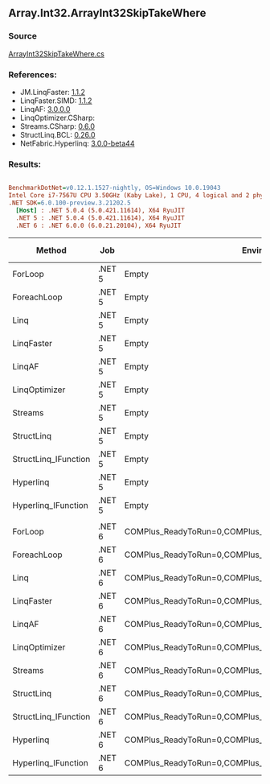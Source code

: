 ﻿## Array.Int32.ArrayInt32SkipTakeWhere

### Source
[ArrayInt32SkipTakeWhere.cs](../LinqBenchmarks/Array/Int32/ArrayInt32SkipTakeWhere.cs)

### References:
- JM.LinqFaster: [1.1.2](https://www.nuget.org/packages/JM.LinqFaster/1.1.2)
- LinqFaster.SIMD: [1.1.2](https://www.nuget.org/packages/LinqFaster.SIMD/1.0.3)
- LinqAF: [3.0.0.0](https://www.nuget.org/packages/LinqAF/3.0.0.0)
- LinqOptimizer.CSharp: [](https://www.nuget.org/packages/LinqOptimizer.CSharp/)
- Streams.CSharp: [0.6.0](https://www.nuget.org/packages/Streams.CSharp/0.6.0)
- StructLinq.BCL: [0.26.0](https://www.nuget.org/packages/StructLinq/0.26.0)
- NetFabric.Hyperlinq: [3.0.0-beta44](https://www.nuget.org/packages/NetFabric.Hyperlinq/3.0.0-beta44)

### Results:
``` ini

BenchmarkDotNet=v0.12.1.1527-nightly, OS=Windows 10.0.19043
Intel Core i7-7567U CPU 3.50GHz (Kaby Lake), 1 CPU, 4 logical and 2 physical cores
.NET SDK=6.0.100-preview.3.21202.5
  [Host] : .NET 5.0.4 (5.0.421.11614), X64 RyuJIT
  .NET 5 : .NET 5.0.4 (5.0.421.11614), X64 RyuJIT
  .NET 6 : .NET 6.0.0 (6.0.21.20104), X64 RyuJIT


```
|               Method |    Job |                                                   EnvironmentVariables |  Runtime | Skip | Count |         Mean |      Error |     StdDev |  Ratio | RatioSD |   Gen 0 | Gen 1 | Gen 2 | Allocated |
|--------------------- |------- |----------------------------------------------------------------------- |--------- |----- |------ |-------------:|-----------:|-----------:|-------:|--------:|--------:|------:|------:|----------:|
|              ForLoop | .NET 5 |                                                                  Empty | .NET 5.0 | 1000 |   100 |     90.56 ns |   0.553 ns |   0.462 ns |   1.00 |    0.00 |       - |     - |     - |         - |
|          ForeachLoop | .NET 5 |                                                                  Empty | .NET 5.0 | 1000 |   100 |  2,359.62 ns |   4.819 ns |   4.272 ns |  26.06 |    0.15 |  0.0153 |     - |     - |      32 B |
|                 Linq | .NET 5 |                                                                  Empty | .NET 5.0 | 1000 |   100 |  1,610.82 ns |   4.646 ns |   4.346 ns |  17.79 |    0.10 |  0.0725 |     - |     - |     152 B |
|           LinqFaster | .NET 5 |                                                                  Empty | .NET 5.0 | 1000 |   100 |    364.53 ns |   5.704 ns |   4.454 ns |   4.02 |    0.06 |  0.7191 |     - |     - |   1,504 B |
|               LinqAF | .NET 5 |                                                                  Empty | .NET 5.0 | 1000 |   100 |  3,058.27 ns |  12.209 ns |  10.195 ns |  33.77 |    0.15 |       - |     - |     - |         - |
|        LinqOptimizer | .NET 5 |                                                                  Empty | .NET 5.0 | 1000 |   100 | 51,225.68 ns | 171.286 ns | 143.032 ns | 565.66 |    2.92 | 15.3198 |     - |     - |  32,067 B |
|              Streams | .NET 5 |                                                                  Empty | .NET 5.0 | 1000 |   100 |  6,842.28 ns |  66.637 ns |  59.072 ns |  75.51 |    0.98 |  0.4349 |     - |     - |     912 B |
|           StructLinq | .NET 5 |                                                                  Empty | .NET 5.0 | 1000 |   100 |    308.87 ns |   6.010 ns |   5.903 ns |   3.43 |    0.05 |  0.0458 |     - |     - |      96 B |
| StructLinq_IFunction | .NET 5 |                                                                  Empty | .NET 5.0 | 1000 |   100 |    164.72 ns |   0.305 ns |   0.238 ns |   1.82 |    0.01 |       - |     - |     - |         - |
|            Hyperlinq | .NET 5 |                                                                  Empty | .NET 5.0 | 1000 |   100 |    333.61 ns |   3.882 ns |   3.441 ns |   3.68 |    0.05 |       - |     - |     - |         - |
|  Hyperlinq_IFunction | .NET 5 |                                                                  Empty | .NET 5.0 | 1000 |   100 |    222.05 ns |   0.562 ns |   0.439 ns |   2.45 |    0.01 |       - |     - |     - |         - |
|                      |        |                                                                        |          |      |       |              |            |            |        |         |         |       |       |           |
|              ForLoop | .NET 6 | COMPlus_ReadyToRun=0,COMPlus_TC_QuickJitForLoops=1,COMPlus_TieredPGO=1 | .NET 6.0 | 1000 |   100 |     94.26 ns |   0.243 ns |   0.215 ns |   1.00 |    0.00 |       - |     - |     - |         - |
|          ForeachLoop | .NET 6 | COMPlus_ReadyToRun=0,COMPlus_TC_QuickJitForLoops=1,COMPlus_TieredPGO=1 | .NET 6.0 | 1000 |   100 |  1,412.49 ns |   3.374 ns |   3.156 ns |  14.99 |    0.06 |  0.0153 |     - |     - |      32 B |
|                 Linq | .NET 6 | COMPlus_ReadyToRun=0,COMPlus_TC_QuickJitForLoops=1,COMPlus_TieredPGO=1 | .NET 6.0 | 1000 |   100 |  1,197.43 ns |   2.878 ns |   2.692 ns |  12.71 |    0.03 |  0.0725 |     - |     - |     152 B |
|           LinqFaster | .NET 6 | COMPlus_ReadyToRun=0,COMPlus_TC_QuickJitForLoops=1,COMPlus_TieredPGO=1 | .NET 6.0 | 1000 |   100 |    361.11 ns |   4.765 ns |   4.224 ns |   3.83 |    0.05 |  0.7191 |     - |     - |   1,504 B |
|               LinqAF | .NET 6 | COMPlus_ReadyToRun=0,COMPlus_TC_QuickJitForLoops=1,COMPlus_TieredPGO=1 | .NET 6.0 | 1000 |   100 |  2,967.32 ns |   8.930 ns |   7.916 ns |  31.48 |    0.11 |       - |     - |     - |         - |
|        LinqOptimizer | .NET 6 | COMPlus_ReadyToRun=0,COMPlus_TC_QuickJitForLoops=1,COMPlus_TieredPGO=1 | .NET 6.0 | 1000 |   100 | 45,071.48 ns | 252.789 ns | 211.090 ns | 478.25 |    2.32 | 15.1978 |     - |     - |  31,816 B |
|              Streams | .NET 6 | COMPlus_ReadyToRun=0,COMPlus_TC_QuickJitForLoops=1,COMPlus_TieredPGO=1 | .NET 6.0 | 1000 |   100 |  6,661.28 ns |  16.626 ns |  15.552 ns |  70.68 |    0.24 |  0.4349 |     - |     - |     912 B |
|           StructLinq | .NET 6 | COMPlus_ReadyToRun=0,COMPlus_TC_QuickJitForLoops=1,COMPlus_TieredPGO=1 | .NET 6.0 | 1000 |   100 |    289.70 ns |   3.048 ns |   2.702 ns |   3.07 |    0.03 |  0.0458 |     - |     - |      96 B |
| StructLinq_IFunction | .NET 6 | COMPlus_ReadyToRun=0,COMPlus_TC_QuickJitForLoops=1,COMPlus_TieredPGO=1 | .NET 6.0 | 1000 |   100 |    167.85 ns |   0.996 ns |   0.932 ns |   1.78 |    0.01 |       - |     - |     - |         - |
|            Hyperlinq | .NET 6 | COMPlus_ReadyToRun=0,COMPlus_TC_QuickJitForLoops=1,COMPlus_TieredPGO=1 | .NET 6.0 | 1000 |   100 |    340.80 ns |   0.870 ns |   0.772 ns |   3.62 |    0.01 |       - |     - |     - |         - |
|  Hyperlinq_IFunction | .NET 6 | COMPlus_ReadyToRun=0,COMPlus_TC_QuickJitForLoops=1,COMPlus_TieredPGO=1 | .NET 6.0 | 1000 |   100 |    221.89 ns |   0.664 ns |   0.555 ns |   2.35 |    0.01 |       - |     - |     - |         - |
